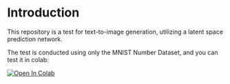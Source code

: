 # Introduction

This repository is a test for text-to-image generation, utilizing a latent space prediction network.

The test is conducted using only the MNIST Number Dataset, and you can test it in colab:

[![Open In Colab](https://colab.research.google.com/assets/colab-badge.svg)](https://colab.research.google.com/github/LoreBadTime/Latent-test/blob/main/Untitled5.ipynb)
